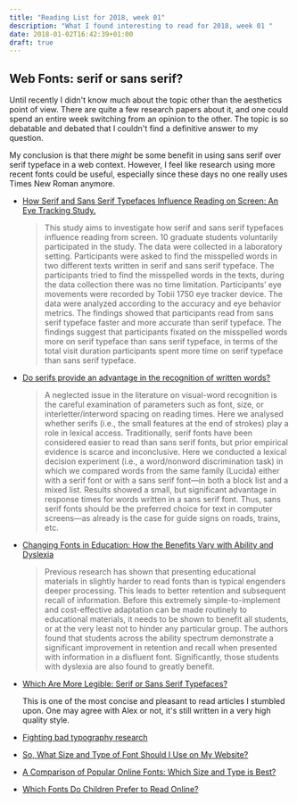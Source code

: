 ```yaml
---
title: "Reading List for 2018, week 01"
description: "What I found interesting to read for 2018, week 01 "
date: 2018-01-02T16:42:39+01:00
draft: true
---
```


## Web Fonts: serif or sans serif?

Until recently I didn't know much about the topic other than the aesthetics point of view. There are quite a few research papers about it, and one could spend an entire week switching from an opinion to the other. The topic is so debatable and debated that I couldn't find a definitive answer to my question.

My conclusion is that there _might_ be some benefit in using sans serif over serif typeface in a web context. However, I feel like research using more recent fonts could be useful, especially since these days no one really uses Times New Roman anymore.

* [How Serif and Sans Serif Typefaces Influence Reading on Screen: An Eye Tracking Study.](https://link.springer.com/chapter/10.1007/978-3-319-40355-7_55)

  > This study aims to investigate how serif and sans serif typefaces influence reading from screen. 10 graduate students voluntarily participated in the study. The data were collected in a laboratory setting. Participants were asked to find the misspelled words in two different texts written in serif and sans serif typeface. The participants tried to find the misspelled words in the texts, during the data collection there was no time limitation. Participants’ eye movements were recorded by Tobii 1750 eye tracker device. The data were analyzed according to the accuracy and eye behavior metrics. The findings showed that participants read from sans serif typeface faster and more accurate than serif typeface. The findings suggest that participants fixated on the misspelled words more on serif typeface than sans serif typeface, in terms of the total visit duration participants spent more time on serif typeface than sans serif typeface.

* [Do serifs provide an advantage in the recognition of written words?](http://www.tandfonline.com/doi/full/10.1080/20445911.2011.546781)

  > A neglected issue in the literature on visual-word recognition is the careful examination of parameters such as font, size, or interletter/interword spacing on reading times. Here we analysed whether serifs (i.e., the small features at the end of strokes) play a role in lexical access. Traditionally, serif fonts have been considered easier to read than sans serif fonts, but prior empirical evidence is scarce and inconclusive. Here we conducted a lexical decision experiment (i.e., a word/nonword discrimination task) in which we compared words from the same family (Lucida) either with a serif font or with a sans serif font—in both a block list and a mixed list. Results showed a small, but significant advantage in response times for words written in a sans serif font. Thus, sans serif fonts should be the preferred choice for text in computer screens—as already is the case for guide signs on roads, trains, etc.

* [Changing Fonts in Education: How the Benefits Vary with Ability and Dyslexia](http://www.tandfonline.com/doi/full/10.1080/00220671.2012.736430)

  > Previous research has shown that presenting educational materials in slightly harder to read fonts than is typical engenders deeper processing. This leads to better retention and subsequent recall of information. Before this extremely simple-to-implement and cost-effective adaptation can be made routinely to educational materials, it needs to be shown to benefit all students, or at the very least not to hinder any particular group. The authors found that students across the ability spectrum demonstrate a significant improvement in retention and recall when presented with information in a disfluent font. Significantly, those students with dyslexia are also found to greatly benefit.

* [Which Are More Legible: Serif or Sans Serif Typefaces?](http://alexpoole.info/blog/which-are-more-legible-serif-or-sans-serif-typefaces/)

  This is one of the most concise and pleasant to read articles I stumbled upon. One may agree with Alex or not, it's still written in a very high quality style.

* [Fighting bad typography research](http://alexpoole.info/blog/fighting-bad-typography-research/)
* [So, What Size and Type of Font Should I Use on My Website?](http://usabilitynews.org/so-what-size-and-type-of-font-should-i-use-on-my-website/)
* [A Comparison of Popular Online Fonts: Which Size and Type is Best?](http://usabilitynews.org/a-comparison-of-popular-online-fonts-which-size-and-type-is-best/)
* [Which Fonts Do Children Prefer to Read Online?](http://usabilitynews.org/which-fonts-do-children-prefer-to-read-online/)

